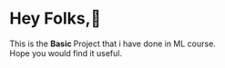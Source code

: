 # Hey Folks,👋
This is the <b> Basic </b> Project that i have done in ML course.<br>
Hope you would find it useful.
